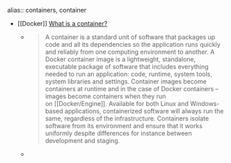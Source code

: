 ---
---

alias:: containers, container

- [[Docker]] [What is a container?](https://www.docker.com/resources/what-container)
	- > A container is a standard unit of software that packages up code and all its dependencies so the application runs quickly and reliably from one computing environment to another. A Docker container image is a lightweight, standalone, executable package of software that includes everything needed to run an application: code, runtime, system tools, system libraries and settings. Container images become containers at runtime and in the case of Docker containers – images become containers when they run on [[Docker/Engine]]. Available for both Linux and Windows-based applications, containerized software will always run the same, regardless of the infrastructure. Containers isolate software from its environment and ensure that it works uniformly despite differences for instance between development and staging.
	-
